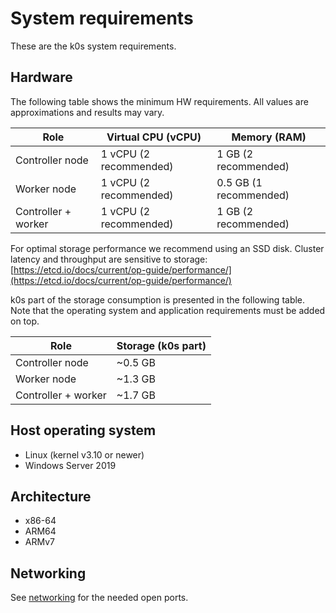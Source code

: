 # System requirements

These are the k0s system requirements.

## Hardware

The following table shows the minimum HW requirements. All values are approximations and results may vary.

| Role                | Virtual CPU (vCPU)     | Memory (RAM)             |
|---------------------|------------------------|--------------------------|
| Controller node     | 1 vCPU (2 recommended) | 1 GB (2 recommended)     |
| Worker node         | 1 vCPU (2 recommended) | 0.5 GB (1 recommended)   |
| Controller + worker | 1 vCPU (2 recommended) | 1 GB (2 recommended)     |

For optimal storage performance we recommend using an SSD disk. Cluster latency and throughput are sensitive to storage:
[https://etcd.io/docs/current/op-guide/performance/](https://etcd.io/docs/current/op-guide/performance/)

k0s part of the storage consumption is presented in the following table. Note that the operating system and application requirements must be added on top.

| Role                 | Storage (k0s part) |
|----------------------|--------------------|
| Controller node      | ~0.5 GB            |
| Worker node          | ~1.3 GB            |
| Controller + worker  | ~1.7 GB            |

## Host operating system

- Linux (kernel v3.10 or newer)
- Windows Server 2019

## Architecture

- x86-64
- ARM64
- ARMv7

## Networking

See [networking](networking.md) for the needed open ports.
